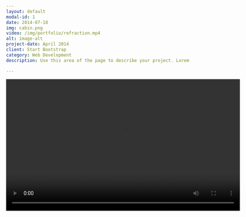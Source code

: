 ```yaml
---
layout: default
modal-id: 1
date: 2014-07-18
img: cabin.png
video: /img/portfolio/refraction.mp4
alt: image-alt
project-date: April 2014
client: Start Bootstrap
category: Web Development
description: Use this area of the page to describe your project. Lorem ipsum dolor sit amet, consectetur adipisicing elit. Mollitia neque assumenda ipsam nihil, molestias magnam, recusandae quos quis inventore quisquam velit asperiores, vitae? Reprehenderit soluta, eos quod consequuntur itaque. Nam.

---
```


<video width="640" height="360" controls>
  <source src="/img/portfolio/refraction.mp4" type="video/mp4">
  Your browser does not support the video tag.
</video>
